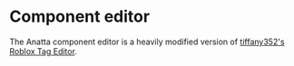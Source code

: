 # Component editor

The Anatta component editor is a heavily modified version of [tiffany352's Roblox Tag Editor](https://github.com/tiffany352/roblox-tag-editor).
